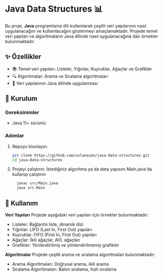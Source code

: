 # **Java Data Structures** 📊

Bu proje, **Java** programlama dili kullanılarak çeşitli veri yapılarının nasıl uygulanacağını ve kullanılacağını göstermeyi amaçlamaktadır. Projede temel veri yapıları ve algoritmaların Java dilinde nasıl uygulanacağına dair örnekler bulunmaktadır.

## ✨ Özellikler

- 📚 Temel veri yapıları: Listeler, Yığınlar, Kuyruklar, Ağaçlar ve Grafikler
- 🔍 Algoritmalar: Arama ve Sıralama algoritmaları
- 📐 Veri yapılarının Java dilinde uygulanması

## 🚀 Kurulum

### Gereksinimler

- Java 11+ sürümü

### Adımlar

1. Repoyu klonlayın:
   ```bash
   git clone https://github.com/uslanozan/java-data-structures.git
   cd java-data-structures

2. Projeyi çalıştırın:
   İstediğiniz algoritma ya da data yapısını Main.java'da kullanıp çalıştırın 
   ```bash
     javac src/Main.java
     java src.Main

## 📖 Kullanım
**Veri Yapıları**
Projede aşağıdaki veri yapıları için örnekler bulunmaktadır:

- Listeler: Bağlantılı liste, dinamik dizi
- Yığınlar: LIFO (Last In, First Out) yapıları
- Kuyruklar: FIFO (First In, First Out) yapıları
- Ağaçlar: İkili ağaçlar, AVL ağaçları
- Grafikler: Yönlendirilmiş ve yönlendirilmemiş grafikler

**Algoritmalar**
Projede çeşitli arama ve sıralama algoritmaları bulunmaktadır:

- Arama Algoritmaları: Doğrusal arama, ikili arama
- Sıralama Algoritmaları: Balon sıralama, hızlı sıralama
